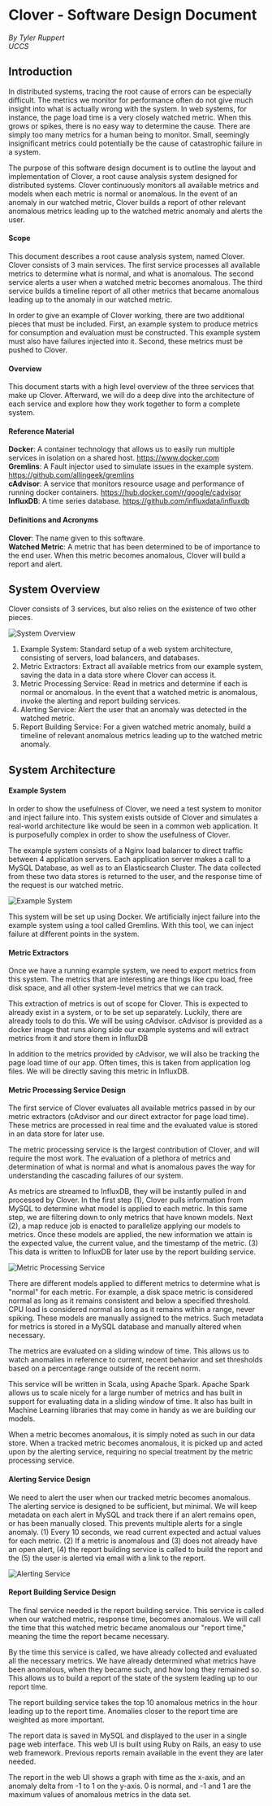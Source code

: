 Clover - Software Design Document
==========

*By Tyler Ruppert  
UCCS*

Introduction
----------
In distributed systems, tracing the root cause of errors can be especially difficult.  The metrics we monitor for performance often do not give much insight into what is actually wrong with the system.  In web systems, for instance, the page load time is a very closely watched metric.  When this grows or spikes, there is no easy way to determine the cause.  There are simply too many metrics for a human being to monitor.  Small, seemingly insignificant metrics could potentially be the cause of catastrophic failure in a system.

The purpose of this software design document is to outline the layout and implementation of Clover, a root cause analysis system designed for distributed systems.  Clover continuously monitors all available metrics and models when each metric is normal or anomalous.  In the event of an anomaly in our watched metric, Clover builds a report of other relevant anomalous metrics leading up to the watched metric anomaly and alerts the user.

#### Scope
This document describes a root cause analysis system, named Clover.  Clover consists of 3 main services.  The first service processes all available metrics to determine what is normal, and what is anomalous.  The second service alerts a user when a watched metric becomes anomalous.  The third service builds a timeline report of all other metrics that became anomalous leading up to the anomaly in our watched metric. 

In order to give an example of Clover working, there are two additional pieces that must be included.  First, an example system to produce metrics for consumption and evaluation must be constructed.  This example system must also have failures injected into it.  Second, these metrics must be pushed to Clover.

#### Overview
This document starts with a high level overview of the three services that make up Clover.  Afterward, we will do a deep dive into the architecture of each service and explore how they work together to form a complete system.

#### Reference Material
**Docker**: A container technology that allows us to easily run multiple services in isolation on a shared host.  https://www.docker.com  
**Gremlins**: A Fault injector used to simulate issues in the example system.  https://github.com/allingeek/gremlins  
**cAdvisor**: A service that monitors resource usage and performance of running docker containers.  https://hub.docker.com/r/google/cadvisor  
**InfluxDB**: A time series database.  https://github.com/influxdata/influxdb

#### Definitions and Acronyms
**Clover**: The name given to this software.  
**Watched Metric**: A metric that has been determined to be of importance to the end user.  When this metric becomes anomalous, Clover will build a report and alert.

System Overview
----------
Clover consists of 3 services, but also relies on the existence of two other pieces.

![System Overview](https://raw.githubusercontent.com/truppert/clover/master/system-overview.png)

1. Example System: Standard setup of a web system architecture, consisting of servers, load balancers, and databases.
2. Metric Extractors: Extract all available metrics from our example system, saving the data in a data store where Clover can access it.
3. Metric Processing Service: Read in metrics and determine if each is normal or anomalous.  In the event that a watched metric is anomalous, invoke the alerting and report building services.
4. Alerting Service: Alert the user that an anomaly was detected in the watched metric.
5. Report Building Service: For a given watched metric anomaly, build a timeline of relevant anomalous metrics leading up to the watched metric anomaly.

System Architecture
----------

#### Example System
In order to show the usefulness of Clover, we need a test system to monitor and inject failure into.  This system exists outside of Clover and simulates a real-world architecture like would be seen in a common web application.  It is purposefully complex in order to show the usefulness of Clover.

The example system consists of a Nginx load balancer to direct traffic between 4 application servers.  Each application server makes a call to a MySQL Database, as well as to an Elasticsearch Cluster.  The data collected from these two data stores is returned to the user, and the response time of the request is our watched metric.

![Example System](https://raw.githubusercontent.com/truppert/clover/master/example-system.png)

This system will be set up using Docker.  We artificially inject failure into the example system using a tool called Gremlins.  With this tool, we can inject failure at different points in the system.

#### Metric Extractors
Once we have a running example system, we need to export metrics from this system.  The metrics that are interesting are things like cpu load, free disk space, and all other system-level metrics that we can track.  

This extraction of metrics is out of scope for Clover.  This is expected to already exist in a system, or to be set up separately.  Luckily, there are already tools to do this.  We will be using cAdvisor.  cAdvisor is provided as a docker image that runs along side our example systems and will extract metrics from it and store them in InfluxDB

In addition to the metrics provided by cAdvisor, we will also be tracking the page load time of our app.  Often times, this is taken from application log files.  We will be directly saving this metric in InfluxDB.

#### Metric Processing Service Design
The first service of Clover evaluates all available metrics passed in by our metric extractors (cAdvisor and our direct extractor for page load time).  These metrics are processed in real time and the evaluated value is stored in an data store for later use.

The metric processing service is the largest contribution of Clover, and will require the most work.  The evaluation of a plethora of metrics and determination of what is normal and what is anomalous paves the way for understanding the cascading failures of our system.

As metrics are streamed to InfluxDB, they will be instantly pulled in and processed by Clover.  In the first step (1), Clover pulls information from MySQL to determine what model is applied to each metric.  In this same step, we are filtering down to only metrics that have known models.  Next (2), a map reduce job is enacted to parallelize applying our models to metrics.  Once these models are applied, the new information we attain is the expected value, the current value, and the timestamp of the metric.  (3) This data is written to InfluxDB for later use by the report building service.

![Metric Processing Service](https://raw.githubusercontent.com/truppert/clover/master/metrics-processing-service.png)

There are different models applied to different metrics to determine what is "normal" for each metric.  For example, a disk space metric is considered normal as long as it remains consistent and below a specified threshold.  CPU load is considered normal as long as it remains within a range, never spiking.  These models are manually assigned to the metrics.  Such metadata for metrics is stored in a MySQL database and manually altered when necessary.

The metrics are evaluated on a sliding window of time.  This allows us to watch anomalies in reference to current, recent behavior and set thresholds based on a percentage range outside of the recent norm.

This service will be written in Scala, using Apache Spark.  Apache Spark allows us to scale nicely for a large number of metrics and has built in support for evaluating data in a sliding window of time.  It also has built in Machine Learning libraries that may come in handy as we are building our models.

When a metric becomes anomalous, it is simply noted as such in our data store.  When a tracked metric becomes anomalous, it is picked up and acted upon by the alerting service, requiring no special treatment by the metric processing service.

#### Alerting Service Design

We need to alert the user when our tracked metric becomes anomalous. The alerting service is designed to be sufficient, but minimal.  We will keep metadata on each alert in MySQL and track there if an alert remains open, or has been manually closed.  This prevents multiple alerts for a single anomaly.  (1) Every 10 seconds, we read current expected and actual values for each metric.  (2) If a metric is anomalous and (3) does not already have an open alert, (4) the report building service is called to build the report and the (5) the user is alerted via email with a link to the report.

![Alerting Service](https://raw.githubusercontent.com/truppert/clover/master/alerting-service.png)

#### Report Building Service Design

The final service needed is the report building service.  This service is called when our watched metric, response time, becomes anomalous.  We will call the time that this watched metric became anomalous our "report time," meaning the time the report became necessary.

By the time this service is called, we have already collected and evaluated all the necessary metrics.  We have already determined what metrics have been anomalous, when they became such, and how long they remained so.  This allows us to build a report of the state of the system leading up to our report time.

The report building service takes the top 10 anomalous metrics in the hour leading up to the report time.  Anomalies closer to the report time are weighted as more important.

The report data is saved in MySQL and displayed to the user in a single page web interface.  This web UI is built using Ruby on Rails, an easy to use web framework.  Previous reports remain available in the event they are later needed.

The report in the web UI shows a graph with time as the x-axis, and an anomaly delta from -1 to 1 on the y-axis.  0 is normal, and -1 and 1 are the maximum values of anomalous metrics in the data set.

